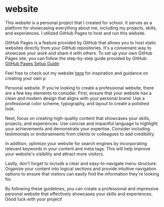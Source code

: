 # website

This website is a personal project that I created for school. It serves as a platform for showcasing everything about me, including my projects, skills, and experiences. I utilized GitHub Pages to host and run this website.

GitHub Pages is a feature provided by GitHub that allows you to host static websites directly from your GitHub repositories. It's a convenient way to showcase your work and share it with others. To set up your own GitHub Pages site, you can follow the step-by-step guide provided by GitHub: [GitHub Pages Setup Guide](https://docs.github.com/en/pages/getting-started-with-github-pages/creating-a-github-pages-site)

Feel free to check out my website [here](https://your-website-link.com) for inspiration and guidance on creating your own p

Personal website.
If you're looking to create a professional website, there are a few key elements to consider. First, ensure that your website has a clean and modern design that aligns with your personal brand. Use a professional color scheme, typography, and layout to create a polished look.

Next, focus on creating high-quality content that showcases your skills, projects, and experiences. Use concise and impactful language to highlight your achievements and demonstrate your expertise. Consider including testimonials or endorsements from clients or colleagues to add credibility.

In addition, optimize your website for search engines by incorporating relevant keywords in your content and meta tags. This will help improve your website's visibility and attract more visitors.

Lastly, don't forget to include a clear and easy-to-navigate menu structure. Organize your content into logical sections and provide intuitive navigation options to ensure that visitors can easily find the information they're looking for.

By following these guidelines, you can create a professional and impressive personal website that effectively showcases your skills and experiences. Good luck with your project!
